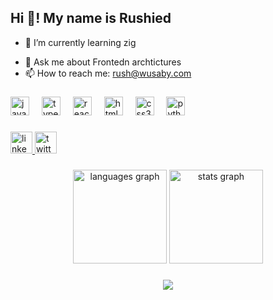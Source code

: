 ## Hi 👋! My name is Rushied

<!-- - 🔭 I’m currently working on ... -->
- 🌱 I’m currently learning zig
<!-- - 👯 I’m looking to collaborate on ... -->
<!-- - 🤔 I’m looking for help with ... -->
- 💬 Ask me about Frontedn archtictures
- 📫 How to reach me: rush@wusaby.com
<!-- - ⚡ Fun fact: ... -->

###

<div align="left">
  <img src="https://cdn.jsdelivr.net/gh/devicons/devicon/icons/javascript/javascript-original.svg" height="30" alt="javascript logo"  />
  <img width="12" />
  <img src="https://cdn.jsdelivr.net/gh/devicons/devicon/icons/typescript/typescript-original.svg" height="30" alt="typescript logo"  />
  <img width="12" />
  <img src="https://cdn.jsdelivr.net/gh/devicons/devicon/icons/react/react-original.svg" height="30" alt="react logo"  />
  <img width="12" />
  <img src="https://cdn.jsdelivr.net/gh/devicons/devicon/icons/html5/html5-original.svg" height="30" alt="html5 logo"  />
  <img width="12" />
  <img src="https://cdn.jsdelivr.net/gh/devicons/devicon/icons/css3/css3-original.svg" height="30" alt="css3 logo"  />
  <img width="12" />
  <img src="https://cdn.jsdelivr.net/gh/devicons/devicon/icons/python/python-original.svg" height="30" alt="python logo"  />
</div>

###

<div align="left">
  <a href="www.linkedin.com/in/ws-rush" target="_blank">
    <img src="https://img.shields.io/static/v1?message=LinkedIn&logo=linkedin&label=&color=0077B5&logoColor=white&labelColor=&style=for-the-badge" height="35" alt="linkedin logo"  />
  </a>
  <a href="https://x.com/ws_rushx" target="_blank">
    <img src="https://img.shields.io/static/v1?message=Twitter&logo=twitter&label=&color=1DA1F2&logoColor=white&labelColor=&style=for-the-badge" height="35" alt="twitter logo"  />
  </a>
</div>

###

<div align="center">
  <img src="https://github-readme-stats.vercel.app/api/top-langs?username=ws-rush&locale=en&hide_title=false&layout=compact&card_width=320&langs_count=5&theme=dracula" height="150" alt="languages graph"  />
  <img src="https://github-readme-stats.vercel.app/api?username=ws-rush&hide_title=false&hide_rank=false&show_icons=true&include_all_commits=true&count_private=true&theme=dracula" height="150" alt="stats graph"  />
  <!-- <img src="https://streak-stats.demolab.com?user=ws-rush&locale=en&mode=daily&theme=dracula" height="150" alt="streak graph"  /> -->
</div>

<!-- 
###

<br clear="both">

<img src="https://raw.githubusercontent.com/ws-rush/ws-rush/output/snake.svg" alt="Snake animation" />
-->

###

<div align="center">
  <img src="https://profile-counter.glitch.me/ws-rush/count.svg?"  />
</div>
